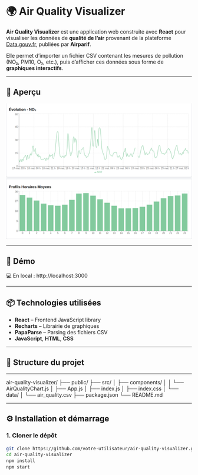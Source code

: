 # 🌍 Air Quality Visualizer

**Air Quality Visualizer** est une application web construite avec **React** pour visualiser les données de **qualité de l’air** provenant de la plateforme [Data.gouv.fr](https://www.data.gouv.fr/fr/organizations/airparif-1/datasets/?page_size=20), publiées par **Airparif**.

Elle permet d’importer un fichier CSV contenant les mesures de pollution (NO₂, PM10, O₃, etc.), puis d’afficher ces données sous forme de **graphiques interactifs**.

---

## 📸 Aperçu

![screenshot](./screenshot.png) 

---

## 🚀 Démo

💻 En local : http://localhost:3000  

---

## 📦 Technologies utilisées

- **React** – Frontend JavaScript library
- **Recharts** – Librairie de graphiques
- **PapaParse** – Parsing des fichiers CSV
- **JavaScript**, **HTML**, **CSS**

---

## 📁 Structure du projet
---
air-quality-visualizer/
├── public/
├── src/
│ ├── components/
│ │ └── AirQualityChart.js
│ ├── App.js
│ ├── index.js
│ ├── index.css
│ └── data/
│ └── air_quality.csv
├── package.json
└── README.md


---

## ⚙️ Installation et démarrage

### 1. Cloner le dépôt

```bash
git clone https://github.com/votre-utilisateur/air-quality-visualizer.git
cd air-quality-visualizer
npm install
npm start
